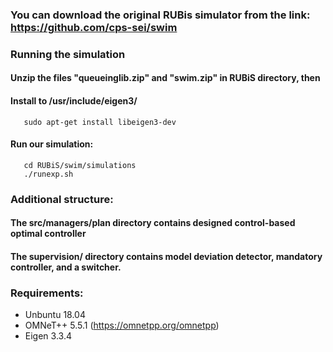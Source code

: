### You can download the original RUBis simulator from the link: https://github.com/cps-sei/swim


### Running the simulation
   #### Unzip the files "queueinglib.zip" and "swim.zip" in RUBiS directory, then

   #### Install to /usr/include/eigen3/
       sudo apt-get install libeigen3-dev

   #### Run our simulation:
       cd RUBiS/swim/simulations
       ./runexp.sh


### Additional structure:
   #### The src/managers/plan directory contains designed control-based optimal controller
   #### The supervision/ directory contains model deviation detector, mandatory controller, and a switcher.


### Requirements:
   - Unbuntu 18.04
   - OMNeT++ 5.5.1 (https://omnetpp.org/omnetpp)
   - Eigen 3.3.4 
